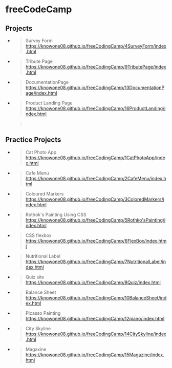 # freeCodeCamp

## Projects

- > Survey Form<br>https://knowone08.github.io/freeCodingCamp/4SurveyForm/index.html
- > Tribute Page<br>https://knowone08.github.io/freeCodingCamp/9TributePage/index.html
- > DocumentationPage<br>https://knowone08.github.io/freeCodingCamp/13DocumentationPage/index.html
- > Product Landing Page<br>https://knowone08.github.io/freeCodingCamp/16ProductLanding/index.html

  > <br>

## Practice Projects

- > Cat Photo App<br>https://knowone08.github.io/freeCodingCamp/1CatPhotoApp/index.html
- > Cafe Menu<br>https://knowone08.github.io/freeCodingCamp/2CafeMenu/index.html
- > Coloured Markers<br>https://knowone08.github.io/freeCodingCamp/3ColoredMarkers/index.html
- > Rothok's Painting Using CSS<br>https://knowone08.github.io/freeCodingCamp/5Rothko'sPainting/index.html
- > CSS flexbox<br>https://knowone08.github.io/freeCodingCamp/6FlexBox/index.html
- > Nutritional Label<br>https://knowone08.github.io/freeCodingCamp/7NutritionalLabel/index.html
- > Quiz site<br>https://knowone08.github.io/freeCodingCamp/8Quiz/index.html
- > Balance Sheet<br>https://knowone08.github.io/freeCodingCamp/10BalanceSheet/index.html
- > Picasso Painting<br>https://knowone08.github.io/freeCodingCamp/12piano/index.html
- > City Skyline<br>https://knowone08.github.io/freeCodingCamp/14CitySkyline/index.html
- > Magaxine<br>https://knowone08.github.io/freeCodingCamp/15Magazine/index.html
